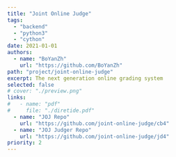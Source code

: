 ```yaml
---
title: "Joint Online Judge"
tags:
  - "backend"
  - "python3"
  - "cython"
date: 2021-01-01
authors:
  - name: "BoYanZh"
    url: "https://github.com/BoYanZh"
path: "project/joint-online-judge"
excerpt: The next generation online grading system
selected: false
# cover: "./preview.png"
links:
#   - name: "pdf"
#     file: "./diretide.pdf"
  - name: "JOJ Repo"
    url: "https://github.com/joint-online-judge/cb4"
  - name: "JOJ Judger Repo"
    url: "https://github.com/joint-online-judge/jd4"
priority: 2
---
```


<!-- ## Title 1 -->

<!-- ### Preview

[Preview](./preview.png) -->

<!-- ### Website

[Github](https://github.com/joint-online-judge)

## Title 2

## Title 3

## Title 4 -->
